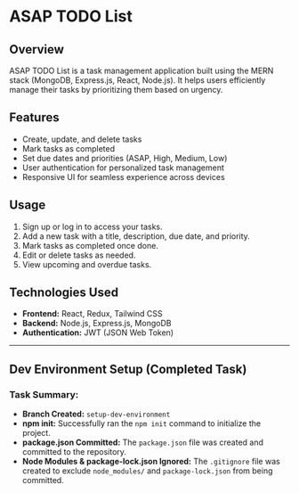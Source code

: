# ASAP TODO List

## Overview
ASAP TODO List is a task management application built using the MERN stack (MongoDB, Express.js, React, Node.js). It helps users efficiently manage their tasks by prioritizing them based on urgency.

## Features
- Create, update, and delete tasks
- Mark tasks as completed
- Set due dates and priorities (ASAP, High, Medium, Low)
- User authentication for personalized task management
- Responsive UI for seamless experience across devices

## Usage
1. Sign up or log in to access your tasks.
2. Add a new task with a title, description, due date, and priority.
3. Mark tasks as completed once done.
4. Edit or delete tasks as needed.
5. View upcoming and overdue tasks.

## Technologies Used
- **Frontend:** React, Redux, Tailwind CSS
- **Backend:** Node.js, Express.js, MongoDB
- **Authentication:** JWT (JSON Web Token)

---

## Dev Environment Setup (Completed Task)


### Task Summary:
- **Branch Created:** `setup-dev-environment`
- **npm init:** Successfully ran the `npm init` command to initialize the project.
- **package.json Committed:** The `package.json` file was created and committed to the repository.
- **Node Modules & package-lock.json Ignored:** The `.gitignore` file was created to exclude `node_modules/` and `package-lock.json` from being committed.